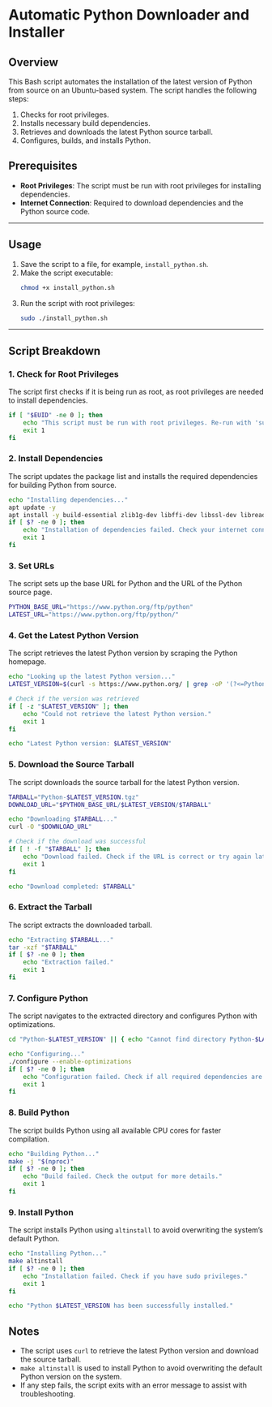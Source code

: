 # Automatic Python Downloader and Installer

## Overview

This Bash script automates the installation of the latest version of Python from source on an Ubuntu-based system. The script handles the following steps:
1. Checks for root privileges.
2. Installs necessary build dependencies.
3. Retrieves and downloads the latest Python source tarball.
4. Configures, builds, and installs Python.

## Prerequisites

- **Root Privileges**: The script must be run with root privileges for installing dependencies.
- **Internet Connection**: Required to download dependencies and the Python source code.

---

## Usage

1. Save the script to a file, for example, `install_python.sh`.
2. Make the script executable:
   ```bash
   chmod +x install_python.sh
   ```
3. Run the script with root privileges:
   ```bash
   sudo ./install_python.sh
   ```

---

## Script Breakdown

### 1. Check for Root Privileges
The script first checks if it is being run as root, as root privileges are needed to install dependencies.

```bash
if [ "$EUID" -ne 0 ]; then
    echo "This script must be run with root privileges. Re-run with 'sudo'."
    exit 1
fi
```

### 2. Install Dependencies
The script updates the package list and installs the required dependencies for building Python from source.

```bash
echo "Installing dependencies..."
apt update -y
apt install -y build-essential zlib1g-dev libffi-dev libssl-dev libreadline-dev libbz2-dev libsqlite3-dev curl
if [ $? -ne 0 ]; then
    echo "Installation of dependencies failed. Check your internet connection or package manager settings."
    exit 1
fi
```

### 3. Set URLs
The script sets up the base URL for Python and the URL of the Python source page.

```bash
PYTHON_BASE_URL="https://www.python.org/ftp/python"
LATEST_URL="https://www.python.org/ftp/python/"
```

### 4. Get the Latest Python Version
The script retrieves the latest Python version by scraping the Python homepage.

```bash
echo "Looking up the latest Python version..."
LATEST_VERSION=$(curl -s https://www.python.org/ | grep -oP '(?<=Python )\d+\.\d+\.\d+' | head -n 1)

# Check if the version was retrieved
if [ -z "$LATEST_VERSION" ]; then
    echo "Could not retrieve the latest Python version."
    exit 1
fi

echo "Latest Python version: $LATEST_VERSION"
```

### 5. Download the Source Tarball
The script downloads the source tarball for the latest Python version.

```bash
TARBALL="Python-$LATEST_VERSION.tgz"
DOWNLOAD_URL="$PYTHON_BASE_URL/$LATEST_VERSION/$TARBALL"

echo "Downloading $TARBALL..."
curl -O "$DOWNLOAD_URL"

# Check if the download was successful
if [ ! -f "$TARBALL" ]; then
    echo "Download failed. Check if the URL is correct or try again later."
    exit 1
fi

echo "Download completed: $TARBALL"
```

### 6. Extract the Tarball
The script extracts the downloaded tarball.

```bash
echo "Extracting $TARBALL..."
tar -xzf "$TARBALL"
if [ $? -ne 0 ]; then
    echo "Extraction failed."
    exit 1
fi
```

### 7. Configure Python
The script navigates to the extracted directory and configures Python with optimizations.

```bash
cd "Python-$LATEST_VERSION" || { echo "Cannot find directory Python-$LATEST_VERSION."; exit 1; }

echo "Configuring..."
./configure --enable-optimizations
if [ $? -ne 0 ]; then
    echo "Configuration failed. Check if all required dependencies are correctly installed."
    exit 1
fi
```

### 8. Build Python
The script builds Python using all available CPU cores for faster compilation.

```bash
echo "Building Python..."
make -j "$(nproc)"
if [ $? -ne 0 ]; then
    echo "Build failed. Check the output for more details."
    exit 1
fi
```

### 9. Install Python
The script installs Python using `altinstall` to avoid overwriting the system’s default Python.

```bash
echo "Installing Python..."
make altinstall
if [ $? -ne 0 ]; then
    echo "Installation failed. Check if you have sudo privileges."
    exit 1
fi

echo "Python $LATEST_VERSION has been successfully installed."
```

## Notes

- The script uses `curl` to retrieve the latest Python version and download the source tarball.
- `make altinstall` is used to install Python to avoid overwriting the default Python version on the system.
- If any step fails, the script exits with an error message to assist with troubleshooting.

